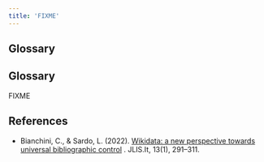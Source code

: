 ```yaml
---
title: 'FIXME'
---
```


## Glossary

## Glossary

FIXME

## References

- Bianchini, C., \& Sardo, L. (2022). [Wikidata: a new perspective towards universal bibliographic control](https://www.jlis.it/index.php/jlis/article/view/439)
  . JLIS.It, 13(1), 291–311.





